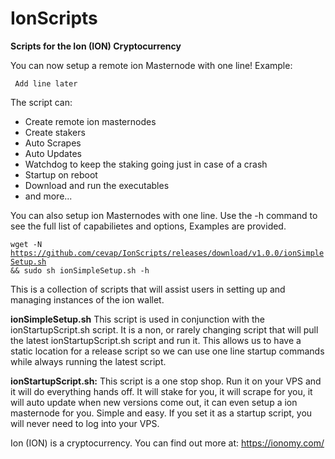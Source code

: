 # IonScripts
<b>Scripts for the Ion (ION) Cryptocurrency</b>

You can now setup a remote ion Masternode with one line! Example: 

<code> Add line later </code>

The script can: 
 * Create remote ion masternodes
 * Create stakers
 * Auto Scrapes
 * Auto Updates
 * Watchdog to keep the staking going just in case of a crash
 * Startup on reboot
 * Download and run the executables
 * and more...
 
 You can also setup ion Masternodes with one line. Use the -h command to see the full list of capabilietes and options, Examples are provided.  
 
 <code>wget -N https://github.com/cevap/IonScripts/releases/download/v1.0.0/ionSimpleSetup.sh && sudo sh ionSimpleSetup.sh -h</code>
 
This is a collection of scripts that will assist users in setting up and managing instances of the ion wallet.

<b>ionSimpleSetup.sh</b>
This script is used in conjunction with the ionStartupScript.sh script. It is a non, or rarely changing script that will pull the latest ionStartupScript.sh script and run it. This allows us to have a static location for a release script so we can use one line startup commands while always running the latest script. 

<b>ionStartupScript.sh:</b>
This script is a one stop shop. Run it on your VPS and it will do everything hands off. It will stake for you, it will scrape for you, it will auto update when new versions come out, it can even setup a ion masternode for you. Simple and easy. If you set it as a startup script, you will never need to log into your VPS.


Ion (ION) is a cryptocurrency. You can find out more at:
https://ionomy.com/
